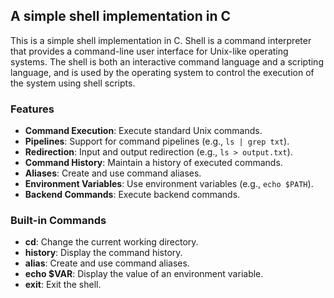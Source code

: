 ## A simple shell implementation in C

This is a simple shell implementation in C. Shell is a command interpreter that provides a command-line user interface for Unix-like operating systems. The shell is both an interactive command language and a scripting language, and is used by the operating system to control the execution of the system using shell scripts.

### Features

- **Command Execution**: Execute standard Unix commands.
- **Pipelines**: Support for command pipelines (e.g., `ls | grep txt`).
- **Redirection**: Input and output redirection (e.g., `ls > output.txt`).
- **Command History**: Maintain a history of executed commands.
- **Aliases**: Create and use command aliases.
- **Environment Variables**: Use environment variables (e.g., `echo $PATH`).
- **Backend Commands**: Execute backend commands.

### Built-in Commands

- **cd**: Change the current working directory.
- **history**: Display the command history.
- **alias**: Create and use command aliases.
- **echo $VAR**: Display the value of an environment variable.
- **exit**: Exit the shell.
